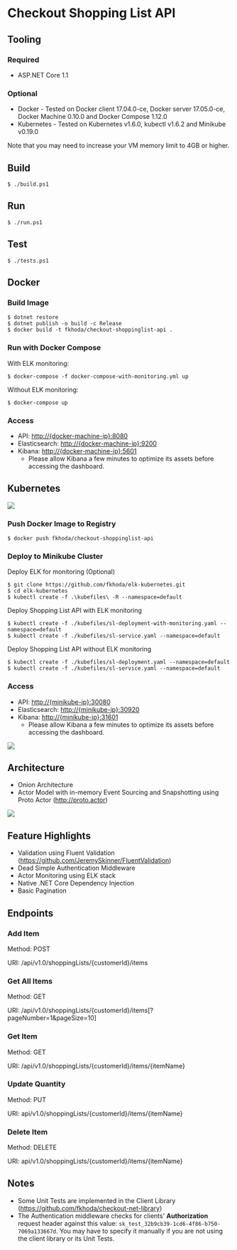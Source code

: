 # Checkout Shopping List API


## Tooling

### Required

- ASP.NET Core 1.1

### Optional

- Docker - Tested on Docker client 17.04.0-ce, Docker server 17.05.0-ce, Docker Machine 0.10.0 and Docker Compose 1.12.0
- Kubernetes - Tested on Kubernetes v1.6.0, kubectl v1.6.2 and Minikube v0.19.0

Note that you may need to increase your VM memory limit to 4GB or higher.

## Build

```
$ ./build.ps1
```

## Run

```
$ ./run.ps1
```

## Test

```
$ ./tests.ps1
```

## Docker

### Build Image

```
$ dotnet restore
$ dotnet publish -o build -c Release
$ docker build -t fkhoda/checkout-shoppinglist-api .
```

### Run with Docker Compose

With ELK monitoring:

```
$ docker-compose -f docker-compose-with-monitoring.yml up
```

Without ELK monitoring:

```
$ docker-compose up
```

### Access

- API: <http://{docker-machine-ip}:8080>
- Elasticsearch: <http://{docker-machine-ip}:9200>
- Kibana: <http://{docker-machine-ip}:5601>
    - Please allow Kibana a few minutes to optimize its assets before accessing the dashboard.
    
## Kubernetes

![](https://raw.githubusercontent.com/fkhoda/checkout-shoppinglist-api/master/docs/kubernetes.png)

### Push Docker Image to Registry

```
$ docker push fkhoda/checkout-shoppinglist-api
```

### Deploy to Minikube Cluster

Deploy ELK for monitoring (Optional)

```
$ git clone https://github.com/fkhoda/elk-kubernetes.git
$ cd elk-kubernetes
$ kubectl create -f .\kubefiles\ -R --namespace=default
```

Deploy Shopping List API with ELK monitoring

```
$ kubectl create -f ./kubefiles/sl-deployment-with-monitoring.yaml --namespace=default
$ kubectl create -f ./kubefiles/sl-service.yaml --namespace=default
```

Deploy Shopping List API without ELK monitoring

```
$ kubectl create -f ./kubefiles/sl-deployment.yaml --namespace=default
$ kubectl create -f ./kubefiles/sl-service.yaml --namespace=default
```

### Access

- API: <http://{minikube-ip}:30080>
- Elasticsearch: <http://{minikube-ip}:30920>
- Kibana: <http://{minikube-ip}:31601>
    - Please allow Kibana a few minutes to optimize its assets before accessing the dashboard.

![](https://raw.githubusercontent.com/fkhoda/checkout-shoppinglist-api/master/docs/monitoring.png)

## Architecture
- Onion Architecture
- Actor Model with in-memory Event Sourcing and Snapshotting using Proto Actor (<http://proto.actor>)

![](https://raw.githubusercontent.com/fkhoda/checkout-shoppinglist-api/master/docs/actor-model.png)

## Feature Highlights
- Validation using Fluent Validation (<https://github.com/JeremySkinner/FluentValidation>)
- Dead Simple Authentication Middleware
- Actor Monitoring using ELK stack
- Native .NET Core Dependency Injection
- Basic Pagination

## Endpoints

### Add Item

Method: POST

URI: /api/v1.0/shoppingLists/{customerId}/items

### Get All Items

Method: GET

URI: /api/v1.0/shoppingLists/{customerId}/items[?pageNumber=1&pageSize=10]

### Get Item

Method: GET

URI: /api/v1.0/shoppingLists/{customerId}/items/{itemName}

### Update Quantity

Method: PUT

URI: api/v1.0/shoppingLists/{customerId}/items/{itemName}

### Delete Item

Method: DELETE

URI: api/v1.0/shoppingLists/{customerId}/items/{itemName}


## Notes

- Some Unit Tests are implemented in the Client Library (<https://github.com/fkhoda/checkout-net-library>)
- The Authentication middleware checks for clients' **Authorization** request header against this value: `sk_test_32b9cb39-1cd6-4f86-b750-7069a133667d`. You may have to specify it manually if you are not using the client library or its Unit Tests.